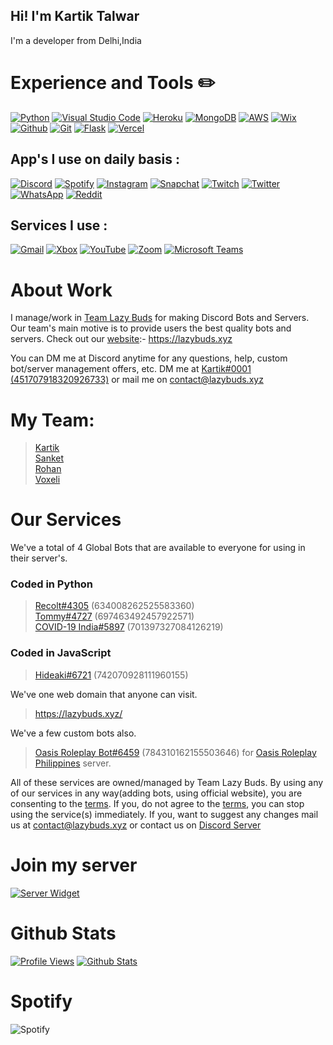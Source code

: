 ## Hi! I'm Kartik Talwar

I'm a developer from Delhi,India

# Experience and Tools ✏️

[![Python](https://img.shields.io/badge/Python-3776ab?style=for-the-badge&logo=python&logoColor=white)](https://www.python.org/)
[![Visual Studio Code](https://img.shields.io/badge/Visual_Studio_Code-0078D4?style=for-the-badge&logo=visual-studio-code&logoColor=white)](https://code.visualstudio.com/)
[![Heroku](https://img.shields.io/badge/Heroku-430098?style=for-the-badge&logo=heroku&logoColor=white)](https://heroku.com/)
[![MongoDB](https://img.shields.io/badge/MongoDB-47a248?style=for-the-badge&logo=mongodb&logoColor=white)](https://www.mongodb.com/)
[![AWS](https://img.shields.io/badge/AWS-232F3E?style=for-the-badge&logo=amazon-aws&logoColor=white)](https://aws.amazon.com/)
[![Wix](https://img.shields.io/badge/Wix-0C6EFC?style=for-the-badge&logo=wix&logoColor=white)](https://wix.com/)
[![Github](https://img.shields.io/badge/Github-181717?style=for-the-badge&logo=github&logoColor=white)](https://github.com/)
[![Git](https://img.shields.io/badge/Git-F05032?&style=for-the-badge&logo=git&logoColor=white)](https://git-scm.com/)
[![Flask](https://img.shields.io/badge/Flask-000000?&style=for-the-badge&logo=flask&logoColor=white)](https://github.com/pallets/flask)
[![Vercel](https://img.shields.io/badge/Vercel-000000?&style=for-the-badge&logo=vercel&logoColor=white)](https://vercel.com/)

## App's I use on daily basis :
[![Discord](https://img.shields.io/badge/Discord-7289DA?style=for-the-badge&logo=discord&logoColor=white)](https://discord.gg/gCmPWtC)
[![Spotify](https://img.shields.io/badge/Spotify-1ED760?style=for-the-badge&logo=spotify&logoColor=white)](https://open.spotify.com/user/a4hu89laucwrbmnbtvmgptb4r)
[![Instagram](https://img.shields.io/badge/Instagram-E4405F?style=for-the-badge&logo=instagram&logoColor=white)](https://instagram.com/)
[![Snapchat](https://img.shields.io/badge/Snapchat-FFFC00?style=for-the-badge&logo=snapchat&logoColor=white)](https://snapchat.com/)
[![Twitch](https://img.shields.io/badge/Twitch-9146FF?style=for-the-badge&logo=twitch&logoColor=white)](https://twitch.tv/)
[![Twitter](https://img.shields.io/badge/Twitter-1DA1F2?style=for-the-badge&logo=twitter&logoColor=white)](https://twitter.com/Kartiktalwar03)
[![WhatsApp](https://img.shields.io/badge/WhatsApp-25D366?style=for-the-badge&logo=whatsapp&logoColor=white)](https://whatsapp.com/)
[![Reddit](https://img.shields.io/badge/Reddit-FF4500?style=for-the-badge&logo=reddit&logoColor=white)](https://reddit.com/u/kartiktalwar007)

## Services I use :
[![Gmail](https://img.shields.io/badge/Gmail-EA4335?style=for-the-badge&logo=gmail&logoColor=white)](https://mail.google.com/mail/u/0/#inbox)
[![Xbox](https://img.shields.io/badge/Xbox-107C10?style=for-the-badge&logo=xbox&logoColor=white)](https://www.xbox.com/)
[![YouTube](https://img.shields.io/badge/YouTube-FF0000?style=for-the-badge&logo=youtube&logoColor=white)](https://youtube.com/)
[![Zoom](https://img.shields.io/badge/Zoom-2D8CFF?style=for-the-badge&logo=zoom&logoColor=white)](https://zoom.us/)
[![Microsoft Teams](https://img.shields.io/badge/Microsoft_Teams-6264A7?style=for-the-badge&logo=microsoft-teams&logoColor=white)](https://teams.microsoft.com/)


# About Work

I manage/work in [Team Lazy Buds](https://github.com/LazyBuds) for making Discord Bots and Servers.
Our team's main motive is to provide users the best quality bots and servers.
Check out our [website](https://lazybuds.xyz):- https://lazybuds.xyz

You can DM me at Discord anytime for any questions, help, custom bot/server management offers, etc.
DM me at [Kartik#0001 (451707918320926733)](https://discord.com/users/451707918320926733) or mail me on contact@lazybuds.xyz

# My Team:

> [Kartik](https://github.com/kartiktalwar2003) <br>
> [Sanket](https://github.com/sanket-16) <br>
> [Rohan](https://github.com/Rohanarora17) <br>
> [Voxeli](https://github.com/legendhimslef) <br>

# Our Services
We've a total of 4 Global Bots that are available to everyone for using in their server's. 
### Coded in Python
> [Recolt#4305](https://discord.com/oauth2/authorize?client_id=634008262525583360&scope=bot&permissions=372637001) (634008262525583360) <br>
> [Tommy#4727](https://discord.com/api/oauth2/authorize?client_id=697463492457922571&permissions=2147483639&redirect_uri=https%3A%2F%2Fwww.lazybuds.xyz%2Ftommy&response_type=code&scope=identify%20bot) (697463492457922571) <br>
> [COVID-19 India#5897](https://discord.com/api/oauth2/authorize?client_id=634008262525583360&permissions=8&scope=bot) (701397327084126219) <br>

### Coded in JavaScript
> [Hideaki#6721](https://discord.com/api/oauth2/authorize?client_id=742070928111960155&permissions=2147483607&redirect_uri=https%3A%2F%2Flazybuds.xyz%2Fhideaki&response_type=code&scope=bot%20identify) (742070928111960155) <br>

We've one web domain that anyone can visit.
> https://lazybuds.xyz/

We've a few custom bots also.
> [Oasis Roleplay Bot#6459](https://discord.gg/G6GcPk6yt5) (784310162155503646) for [Oasis Roleplay Philippines](https://discord.gg/G6GcPk6yt5) server. <br>

All of these services are owned/managed by Team Lazy Buds. By using any of our services in any way(adding bots, using official website), you are consenting to the [terms](https://lazybuds.xyz/terms/). If you, do not agree to the [terms](https://lazybuds.xyz/terms/), you can stop using the service(s) immediately. If you, want to suggest any changes mail us at contact@lazybuds.xyz or contact us on [Discord Server](https://discord.gg/tytyS3z)


# Join my server
[![Server Widget](https://discordapp.com/api/guilds/545956933170102283/widget.png?style=banner2)](https://discord.gg/gCmPWtC)

# Github Stats
[![Profile Views](https://komarev.com/ghpvc/?username=kartiktalwar2003&style=flat-square&color=000000)](https://github.com/kartiktalwar2003/)
[![Github Stats](https://github-readme-stats.vercel.app/api?username=kartiktalwar2003&show_icons=true&hide_border=true&count_private=true&theme=dark)](https://github.com/kartiktalwar2003)

# Spotify
![Spotify](https://spotify-recently-played-readme.vercel.app/api?user=a4hu89laucwrbmnbtvmgptb4r&count=1)

